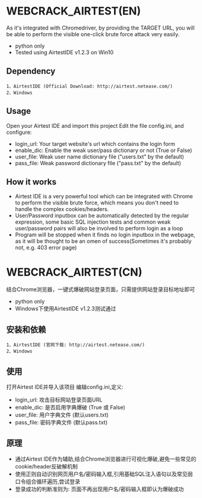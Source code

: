 WEBCRACK_AIRTEST(EN)
======

As it's integrated with Chromedriver, by providing the TARGET URL, you will be able to perform the visible one-click brute force attack very easily.
* python only
* Tested using AirtestIDE v1.2.3 on Win10

Dependency 
-------------

	1、AirtestIDE (Official Download: http://airtest.netease.com/)
	2、Windows

    
Usage
-------------

Open your Airtest IDE and import this project
Edit the file config.ini, and configure:
* login_url: Your target website's url which contains the login form
* enable_dic: Enable the weak user/pass dictionary or not (True or False)
* user_file: Weak user name dictionary file ("users.txt" by the default)
* pass_file: Weak password dictionary file ("pass.txt" by the default) 


How it works
-------------

- Airtest IDE is a very powerful tool which can be integrated with Chrome to perform the visible brute force, which means you don't need to handle the complex cookies/headers.
- User/Password inputbox can be automatically detected by the regular expression, some basic SQL injection tests and common weak user/password pairs will also be involved to perform login as a loop
- Program will be stopped when it finds no login inputbox in the webpage, as it will be thought to be an omen of success(Sometimes it's probably not, e.g. 403 error page)


WEBCRACK_AIRTEST(CN)
======

结合Chrome浏览器，一键式爆破网站登录页面，只需提供网站登录目标地址即可
* python only
* Windows下使用AirtestIDE v1.2.3测试通过

安装和依赖
-------------

	1、AirtestIDE (官网下载: http://airtest.netease.com/)
	2、Windows

    
使用
-------------

打开Airtest IDE并导入该项目
编辑config.ini,定义:
* login_url: 攻击目标网站登录页面URL
* enable_dic: 是否启用字典爆破 (True 或 False)
* user_file: 用户字典文件 (默认users.txt)
* pass_file: 密码字典文件 (默认pass.txt) 


原理
-------------

- 通过Airtest IDE作为辅助,结合Chrome浏览器进行可视化爆破,避免一些常见的cookie/header反破解机制
- 使用正则自动识别网页用户名/密码输入框,引用基础SQL注入语句以及常见弱口令组合循环遍历,尝试登录
- 登录成功的判断准则为: 页面不再出现用户名/密码输入框即认为爆破成功
